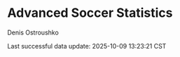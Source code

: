 # Advanced Soccer Statistics
Denis Ostroushko

<!-- gfm -->

Last successful data update: 2025-10-09 13:23:21 CST
